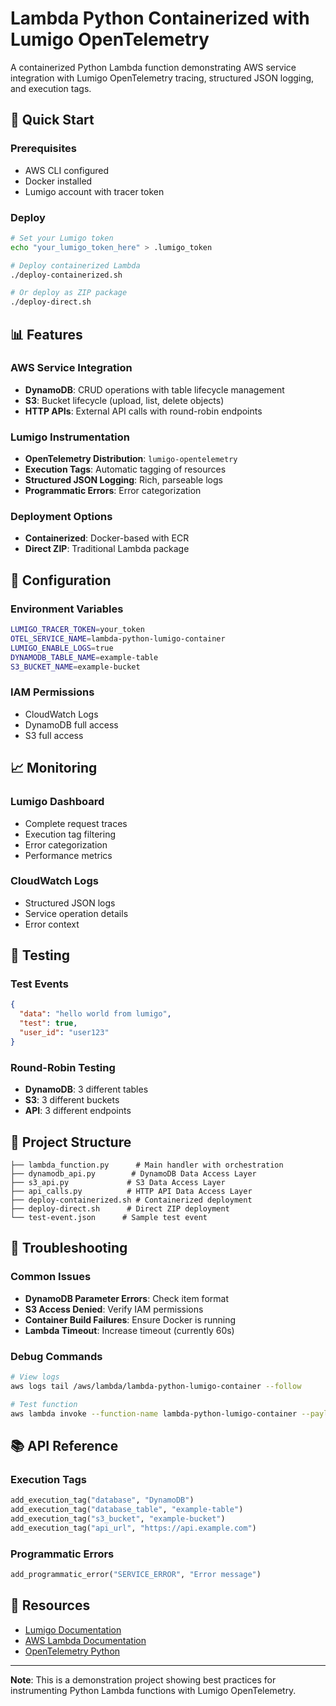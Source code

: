 # Lambda Python Containerized with Lumigo OpenTelemetry

A containerized Python Lambda function demonstrating AWS service integration with Lumigo OpenTelemetry tracing, structured JSON logging, and execution tags.

## 🚀 Quick Start

### Prerequisites
- AWS CLI configured
- Docker installed
- Lumigo account with tracer token

### Deploy
```bash
# Set your Lumigo token
echo "your_lumigo_token_here" > .lumigo_token

# Deploy containerized Lambda
./deploy-containerized.sh

# Or deploy as ZIP package
./deploy-direct.sh
```

## 📊 Features

### **AWS Service Integration**
- **DynamoDB**: CRUD operations with table lifecycle management
- **S3**: Bucket lifecycle (upload, list, delete objects)
- **HTTP APIs**: External API calls with round-robin endpoints

### **Lumigo Instrumentation**
- **OpenTelemetry Distribution**: `lumigo-opentelemetry`
- **Execution Tags**: Automatic tagging of resources
- **Structured JSON Logging**: Rich, parseable logs
- **Programmatic Errors**: Error categorization

### **Deployment Options**
- **Containerized**: Docker-based with ECR
- **Direct ZIP**: Traditional Lambda package

## 🔧 Configuration

### Environment Variables
```bash
LUMIGO_TRACER_TOKEN=your_token
OTEL_SERVICE_NAME=lambda-python-lumigo-container
LUMIGO_ENABLE_LOGS=true
DYNAMODB_TABLE_NAME=example-table
S3_BUCKET_NAME=example-bucket
```

### IAM Permissions
- CloudWatch Logs
- DynamoDB full access
- S3 full access

## 📈 Monitoring

### **Lumigo Dashboard**
- Complete request traces
- Execution tag filtering
- Error categorization
- Performance metrics

### **CloudWatch Logs**
- Structured JSON logs
- Service operation details
- Error context

## 🧪 Testing

### Test Events
```json
{
  "data": "hello world from lumigo",
  "test": true,
  "user_id": "user123"
}
```

### Round-Robin Testing
- **DynamoDB**: 3 different tables
- **S3**: 3 different buckets  
- **API**: 3 different endpoints

## 📁 Project Structure
```
├── lambda_function.py      # Main handler with orchestration
├── dynamodb_api.py        # DynamoDB Data Access Layer
├── s3_api.py             # S3 Data Access Layer
├── api_calls.py          # HTTP API Data Access Layer
├── deploy-containerized.sh # Containerized deployment
├── deploy-direct.sh      # Direct ZIP deployment
└── test-event.json      # Sample test event
```

## 🚨 Troubleshooting

### Common Issues
- **DynamoDB Parameter Errors**: Check item format
- **S3 Access Denied**: Verify IAM permissions
- **Container Build Failures**: Ensure Docker is running
- **Lambda Timeout**: Increase timeout (currently 60s)

### Debug Commands
```bash
# View logs
aws logs tail /aws/lambda/lambda-python-lumigo-container --follow

# Test function
aws lambda invoke --function-name lambda-python-lumigo-container --payload file://test-event.json response.json
```

## 📚 API Reference

### Execution Tags
```python
add_execution_tag("database", "DynamoDB")
add_execution_tag("database_table", "example-table")
add_execution_tag("s3_bucket", "example-bucket")
add_execution_tag("api_url", "https://api.example.com")
```

### Programmatic Errors
```python
add_programmatic_error("SERVICE_ERROR", "Error message")
```

## 🔗 Resources
- [Lumigo Documentation](https://docs.lumigo.io)
- [AWS Lambda Documentation](https://docs.aws.amazon.com/lambda)
- [OpenTelemetry Python](https://opentelemetry.io/docs/languages/python)

---

**Note**: This is a demonstration project showing best practices for instrumenting Python Lambda functions with Lumigo OpenTelemetry. 